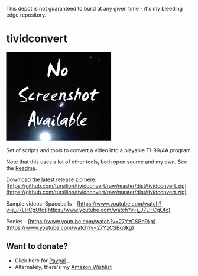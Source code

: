 This depot is not guaranteed to build at any given time - it's my bleeding edge repository.

tividconvert
============

![Screenshot](https://github.com/tursilion/tividconvert/raw/master/dist/noimage.jpg)

Set of scripts and tools to convert a video into a playable TI-99/4A program.

Note that this uses a lot of other tools, both open source and my own. See the [Readme](readme.txt).

Download the latest release zip here: [https://github.com/tursilion/tividconvert/raw/master/dist/tividconvert.zip](https://github.com/tursilion/tividconvert/raw/master/dist/tividconvert.zip)

Sample videos:
Spaceballs - [https://www.youtube.com/watch?v=j_J7LHCgOfc](https://www.youtube.com/watch?v=j_J7LHCgOfc)

Ponies - [https://www.youtube.com/watch?v=27YzCSBq9kg](https://www.youtube.com/watch?v=27YzCSBq9kg)

Want to donate?
---------------

- Click here for [Paypal](https://PayPal.Me/tursilion)...
- Alternately, there's my [Amazon Wishlist](http://www.amazon.com/gp/registry/2AFCOAM5DD1L6/ref=cm_aya_wl/103-5991996-6483001)

